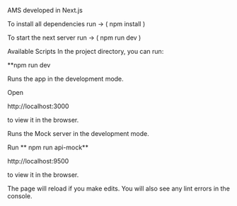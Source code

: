 AMS developed in Next.js

To install all dependencies run -> ( npm install )

To start the next server run -> ( npm run dev )

Available Scripts In the project directory, you can run:

**npm run dev

Runs the app in the development mode.

Open

http://localhost:3000

to view it in the browser.

Runs the Mock server in the development mode.

Run ** npm run api-mock**

http://localhost:9500

to view it in the browser.

The page will reload if you make edits. You will also see any lint errors in the console.

